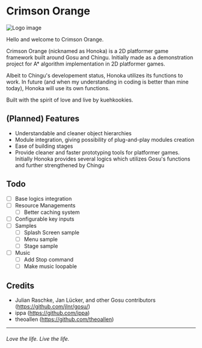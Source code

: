 # Crimson Orange

![Logo image](http://i.imgur.com/E2r8NCn.png)

Hello and welcome to Crimson Orange.

Crimson Orange (nicknamed as Honoka) is a 2D platformer game framework built around Gosu and Chingu. Initially made as a demonstration project for A* algorithm implementation in 2D platformer games.

Albeit to Chingu's developement status, Honoka utilizes its functions to work. In future (and when my understanding in coding is better than mine today), Honoka will use its own functions.

Built with the spirit of love and live by kuehkookies.

## (Planned) Features

- Understandable and cleaner object hierarchies
- Module integration, giving possibility of plug-and-play modules creation
- Ease of building stages
- Provide cleaner and faster prototyping tools for platformer games. Initially Honoka provides several logics which utilizes Gosu's functions and further strengthened by Chingu

## Todo

- [ ] Base logics integration
- [ ] Resource Managements
  - [ ] Better caching system
- [ ] Configurable key inputs
- [ ] Samples
  - [ ] Splash Screen sample
  - [ ] Menu sample
  - [ ] Stage sample
- [ ] Music
  - [ ] Add Stop command
  - [ ] Make music loopable

## Credits
-  Julian Raschke, Jan Lücker, and other Gosu contributors (https://github.com/jlnr/gosu/)
-  ippa (https://github.com/ippa)
-  theoallen (https://github.com/theoallen)

----
###### _Love the life. Live the life._